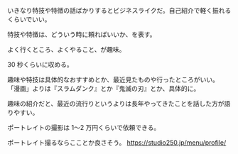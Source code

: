 いきなり特技や特徴の話ばかりするとビジネスライクだ。自己紹介で軽く振れるくらいでいい。

特技や特徴は、どういう時に頼ればいいか、を表す。

よく行くところ、よくやること、が趣味。

30 秒くらいに収める。

趣味や特技は具体的なおすすめとか、最近見たものや行ったところがいい。
「漫画」よりは『スラムダンク』とか『鬼滅の刃』とか、具体的に。

趣味の紹介だと、最近の流行りというよりは長年やってきたことを話した方が語りやすい。

ポートレイトの撮影は 1〜2 万円くらいで依頼できる。

ポートレイト撮るならこことか良さそう。
https://studio250.jp/menu/profile/
